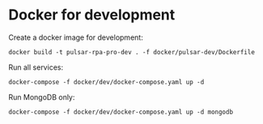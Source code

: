 # Docker for development

Create a docker image for development:
```shell
docker build -t pulsar-rpa-pro-dev . -f docker/pulsar-dev/Dockerfile
```

Run all services:
```shell
docker-compose -f docker/dev/docker-compose.yaml up -d
```

Run MongoDB only:
```shell
docker-compose -f docker/dev/docker-compose.yaml up -d mongodb
```
